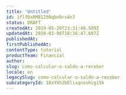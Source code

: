 ```yaml
---
title: 'Untitled'
id: 1flfDxRMB125Nqbn0rsAn7
status: DRAFT
createdAt: 2019-05-26T23:31:40.589Z
updatedAt: 2020-03-06T18:36:47.607Z
publishedAt: 
firstPublishedAt: 
contentType: tutorial
productTeam: Financial
author: 
slug: como-calcular-o-saldo-a-receber
locale: en
legacySlug: como-calcular-o-saldo-a-receber
subcategoryId: 18xYXhZbElixqnashigi5k
---
```



